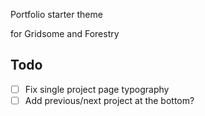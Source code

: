 <p style="align:center;">Portfolio starter theme</p>
<p style="align:center;">for Gridsome and Forestry</p>

## Todo

- [ ] Fix single project page typography
- [ ] Add previous/next project at the bottom?
